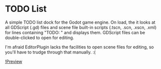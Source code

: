 # TODO List
A simple TODO list dock for the Godot game engine. On load, the it looks at all GDScript (.gd) files and scene file built-in scripts (.tscn, .scn, .xscn, .xml) for lines containing "TODO: " and displays them. GDScript files can be double-clicked to open for editing.

I'm afraid EditorPlugin lacks the facilities to open scene files for editing, so you'll have to trudge through that manually. :(

[!Preview](https://raw.githubusercontent.com/need12648430/godot-todo/master/addons/todo/images/preview.png)
